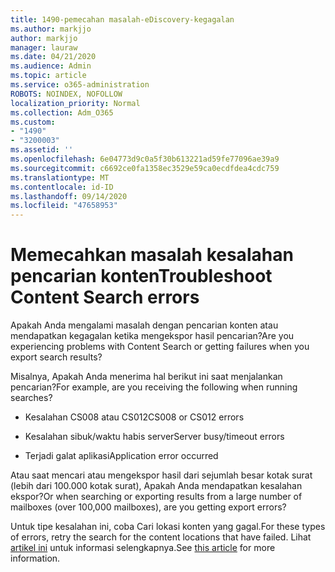 ```yaml
---
title: 1490-pemecahan masalah-eDiscovery-kegagalan
ms.author: markjjo
author: markjjo
manager: lauraw
ms.date: 04/21/2020
ms.audience: Admin
ms.topic: article
ms.service: o365-administration
ROBOTS: NOINDEX, NOFOLLOW
localization_priority: Normal
ms.collection: Adm_O365
ms.custom:
- "1490"
- "3200003"
ms.assetid: ''
ms.openlocfilehash: 6e04773d9c0a5f30b613221ad59fe77096ae39a9
ms.sourcegitcommit: c6692ce0fa1358ec3529e59ca0ecdfdea4cdc759
ms.translationtype: MT
ms.contentlocale: id-ID
ms.lasthandoff: 09/14/2020
ms.locfileid: "47658953"
---
```

# <a name="troubleshoot-content-search-errors"></a><span data-ttu-id="37cbf-102">Memecahkan masalah kesalahan pencarian konten</span><span class="sxs-lookup"><span data-stu-id="37cbf-102">Troubleshoot Content Search errors</span></span>

<span data-ttu-id="37cbf-103">Apakah Anda mengalami masalah dengan pencarian konten atau mendapatkan kegagalan ketika mengekspor hasil pencarian?</span><span class="sxs-lookup"><span data-stu-id="37cbf-103">Are you experiencing problems with Content Search or getting failures when you export search results?</span></span>

<span data-ttu-id="37cbf-104">Misalnya, Apakah Anda menerima hal berikut ini saat menjalankan pencarian?</span><span class="sxs-lookup"><span data-stu-id="37cbf-104">For example, are you receiving the following when running searches?</span></span>

- <span data-ttu-id="37cbf-105">Kesalahan CS008 atau CS012</span><span class="sxs-lookup"><span data-stu-id="37cbf-105">CS008 or CS012 errors</span></span>

- <span data-ttu-id="37cbf-106">Kesalahan sibuk/waktu habis server</span><span class="sxs-lookup"><span data-stu-id="37cbf-106">Server busy/timeout errors</span></span>

- <span data-ttu-id="37cbf-107">Terjadi galat aplikasi</span><span class="sxs-lookup"><span data-stu-id="37cbf-107">Application error occurred</span></span>

<span data-ttu-id="37cbf-108">Atau saat mencari atau mengekspor hasil dari sejumlah besar kotak surat (lebih dari 100.000 kotak surat), Apakah Anda mendapatkan kesalahan ekspor?</span><span class="sxs-lookup"><span data-stu-id="37cbf-108">Or when searching or exporting results from a large number of mailboxes (over 100,000 mailboxes), are you getting export errors?</span></span>

<span data-ttu-id="37cbf-109">Untuk tipe kesalahan ini, coba Cari lokasi konten yang gagal.</span><span class="sxs-lookup"><span data-stu-id="37cbf-109">For these types of errors, retry the search for the content locations that have failed.</span></span> <span data-ttu-id="37cbf-110">Lihat  [artikel ini](https://docs.microsoft.com/microsoft-365/compliance/retry-failed-content-search) untuk informasi selengkapnya.</span><span class="sxs-lookup"><span data-stu-id="37cbf-110">See  [this article](https://docs.microsoft.com/microsoft-365/compliance/retry-failed-content-search) for more information.</span></span>
